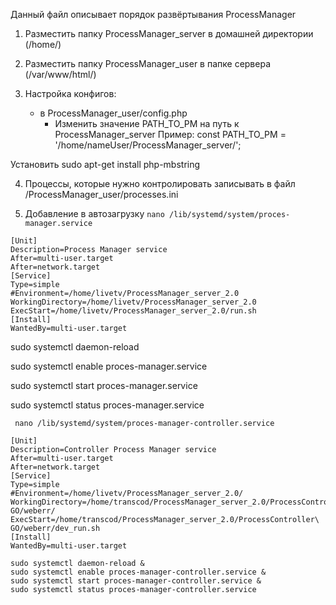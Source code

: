 Данный файл описывает порядок развёртывания ProcessManager

1. Разместить папку ProcessManager_server в домашней директории (/home/)
2. Разместить папку ProcessManager_user в папке сервера (/var/www/html/)

3. Настройка конфигов: 
    - в ProcessManager_user/config.php
        - Изменить значение PATH_TO_PM на путь к ProcessManager_server
        Пример: const PATH_TO_PM = '/home/nameUser/ProcessManager_server/';
    
Установить sudo apt-get install php-mbstring

4. Процессы, которые нужно контролировать записывать в файл /ProcessManager_user/processes.ini

5. Добавление в автозагрузку
    `nano /lib/systemd/system/proces-manager.service`
```
[Unit]
Description=Process Manager service
After=multi-user.target
After=network.target
[Service]
Type=simple
#Environment=/home/livetv/ProcessManager_server_2.0
WorkingDirectory=/home/livetv/ProcessManager_server_2.0
ExecStart=/home/livetv/ProcessManager_server_2.0/run.sh
[Install]
WantedBy=multi-user.target
```

sudo systemctl daemon-reload

sudo systemctl enable proces-manager.service

sudo systemctl start proces-manager.service

sudo systemctl status proces-manager.service

    
` nano /lib/systemd/system/proces-manager-controller.service`
    
 ```
[Unit]
Description=Controller Process Manager service
After=multi-user.target
After=network.target
[Service]
Type=simple
#Environment=/home/livetv/ProcessManager_server_2.0/
WorkingDirectory=/home/transcod/ProcessManager_server_2.0/ProcessController\ GO/weberr/
ExecStart=/home/transcod/ProcessManager_server_2.0/ProcessController\ GO/weberr/dev_run.sh
[Install]
WantedBy=multi-user.target
```
```
sudo systemctl daemon-reload &
sudo systemctl enable proces-manager-controller.service &
sudo systemctl start proces-manager-controller.service &
sudo systemctl status proces-manager-controller.service 
```
